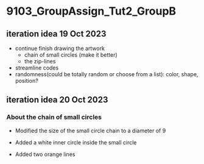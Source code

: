 # 9103_GroupAssign_Tut2_GroupB
## iteration idea 19 Oct 2023
- continue finish drawing the artwork
    - chain of small circles (make it better)
    - the zip-lines
- streamline codes
- randomness(could be totally random or choose from a list): color, shape, position?

## iteration idea 20 Oct 2023
### About the chain of small circles
- Modified the size of the small circle chain to a diameter of 9
- Added a white inner circle inside the small circle

- Added two orange lines 
